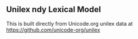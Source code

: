 Unilex ndy Lexical Model
----------------------

This is built directly from Unicode.org unilex data at
https://github.com/unicode-org/unilex
